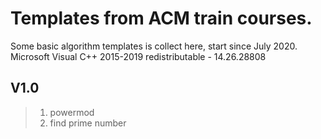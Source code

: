 # Templates from ACM train courses.
Some basic algorithm templates is collect here, start since July 2020.
Microsoft Visual C++ 2015-2019 redistributable - 14.26.28808
## V1.0
> 1. powermod
> 2. find prime number